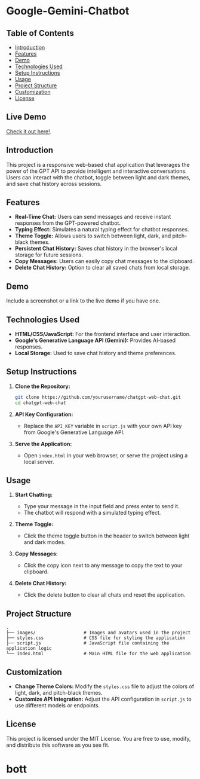 # Google-Gemini-Chatbot

## Table of Contents
- [Introduction](#introduction)
- [Features](#features)
- [Demo](#demo)
- [Technologies Used](#technologies-used)
- [Setup Instructions](#setup-instructions)
- [Usage](#usage)
- [Project Structure](#project-structure)
- [Customization](#customization)
- [License](#license)

## Live Demo
[Check it out here!](https://google-gemini-chatbot-plum.vercel.app/).

## Introduction

This project is a responsive web-based chat application that leverages the power of the GPT API to provide intelligent and interactive conversations. Users can interact with the chatbot, toggle between light and dark themes, and save chat history across sessions.

## Features

- **Real-Time Chat:** Users can send messages and receive instant responses from the GPT-powered chatbot.
- **Typing Effect:** Simulates a natural typing effect for chatbot responses.
- **Theme Toggle:** Allows users to switch between light, dark, and pitch-black themes.
- **Persistent Chat History:** Saves chat history in the browser's local storage for future sessions.
- **Copy Messages:** Users can easily copy chat messages to the clipboard.
- **Delete Chat History:** Option to clear all saved chats from local storage.

## Demo

Include a screenshot or a link to the live demo if you have one.

## Technologies Used

- **HTML/CSS/JavaScript:** For the frontend interface and user interaction.
- **Google's Generative Language API (Gemini):** Provides AI-based responses.
- **Local Storage:** Used to save chat history and theme preferences.

## Setup Instructions

1. **Clone the Repository:**
   ```bash
   git clone https://github.com/yourusername/chatgpt-web-chat.git
   cd chatgpt-web-chat
   ```

2. **API Key Configuration:**
   - Replace the `API_KEY` variable in `script.js` with your own API key from Google's Generative Language API.

3. **Serve the Application:**
   - Open `index.html` in your web browser, or serve the project using a local server.

## Usage

1. **Start Chatting:**
   - Type your message in the input field and press enter to send it.
   - The chatbot will respond with a simulated typing effect.

2. **Theme Toggle:**
   - Click the theme toggle button in the header to switch between light and dark modes.

3. **Copy Messages:**
   - Click the copy icon next to any message to copy the text to your clipboard.

4. **Delete Chat History:**
   - Click the delete button to clear all chats and reset the application.

## Project Structure

```plaintext
.
├── images/                  # Images and avatars used in the project
├── styles.css               # CSS file for styling the application
├── script.js                # JavaScript file containing the application logic
└── index.html               # Main HTML file for the web application
```

## Customization

- **Change Theme Colors:** Modify the `styles.css` file to adjust the colors of light, dark, and pitch-black themes.
- **Customize API Integration:** Adjust the API configuration in `script.js` to use different models or endpoints.

## License

This project is licensed under the MIT License. You are free to use, modify, and distribute this software as you see fit.
# bott
